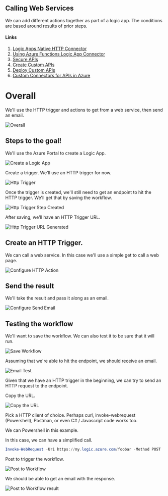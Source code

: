 ## Calling Web Services
We can add different actions together as part of a logic app.  The conditions are based around results of prior steps.

#### Links

1. [Logic Apps Native HTTP Connector](https://docs.microsoft.com/en-us/azure/connectors/connectors-native-http)
1. [Using Azure Functions Logic App Connector](https://docs.microsoft.com/en-us/azure/logic-apps/logic-apps-azure-functions)
1. [Secure APIs](https://docs.microsoft.com/en-us/azure/logic-apps/logic-apps-custom-api-authentication)
1. [Create Custom APIs](https://docs.microsoft.com/en-us/azure/logic-apps/logic-apps-create-api-app)
1. [Deploy Custom APIs](https://docs.microsoft.com/en-us/azure/logic-apps/logic-apps-custom-api-host-deploy-call)
1. [Custom Connectors for APIs in Azure](https://docs.microsoft.com/en-us/azure/logic-apps/custom-connector-overview)

# Overall

We'll use the HTTP trigger and actions to get from a web service, then send an email.

![Overall](../Media/Scenario-Call-web-service/logic-app-call-webservice-overall.png 'Overall')

## Steps to the goal!

We'll use the Azure Portal to create a Logic App.

![Create a Logic App](../Media/Scenario-Call-web-service/create-logic-app.png 'Create A Logic App')

Create a trigger.  We'll use an HTTP trigger for now.

![Http Trigger](../Media/Scenario-Call-web-service/logic-app-trigger.png 'Create A Logic App Trigger')

Once the trigger is created, we'll still need to get an endpoint to hit the HTTP trigger.  We'll get that by saving the workflow.

![Http Trigger Step Created](../Media/Scenario-Call-web-service/logic-app-trigger-1.png 'Create A Logic App Trigger')

After saving, we'll have an HTTP Trigger URL.

![Http Trigger URL Generated](../Media/Scenario-Call-web-service/logic-app-trigger-2.png 'Create A Logic App HTTP Trigger')

## Create an HTTP Trigger.

We can call a web service.  In this case we'll use a simple get to call a web page.

![Configure HTTP Action](../Media/Scenario-Call-web-service/logic-app-call-webservice.png 'Configure HTTP Action')

## Send the result

We'll take the result and pass it along as an email.

![Configure Send Email](../Media/Scenario-Call-web-service/logic-app-send-email.png 'Configure Send Email')

## Testing the workflow

We'll want to save the workflow.  We can also test it to be sure that it will run.

![Save Workflow](../Media/Scenario-Call-web-service/logic-app-save-workflow.png 'Save Workflow')

Assuming that we're able to hit the endpoint, we should receive an email.

![Email Test](../Media/Scenario-Call-web-service/logic-app-email-test.png 'Email Test')

Given that we have an HTTP trigger in the beginning, we can try to send an HTTP request to the endpoint.

Copy the URL.

![Copy the URL](../Media/Scenario-Call-web-service/logic-app-trigger-url.png 'Copy the URL')

Pick a HTTP client of choice.  Perhaps curl, invoke-webrequest (Powershell), Postman, or even C# / Javascript code works too.

We can Powershell in this example.

In this case, we can have a simplified call.
```powershell
Invoke-WebRequest -Uri https://my.logic.azure.com/foobar -Method POST
```

Post to trigger the workflow.

![Post to Workflow](../Media/Scenario-Call-web-service/logic-app-call-webservice-post.png 'Post to Workflow')

We should be able to get an email with the response.

![Post to Workflow result](../Media/Scenario-Call-web-service/logic-app-call-webservice-post-result.png 'Post to Workflow Result')

